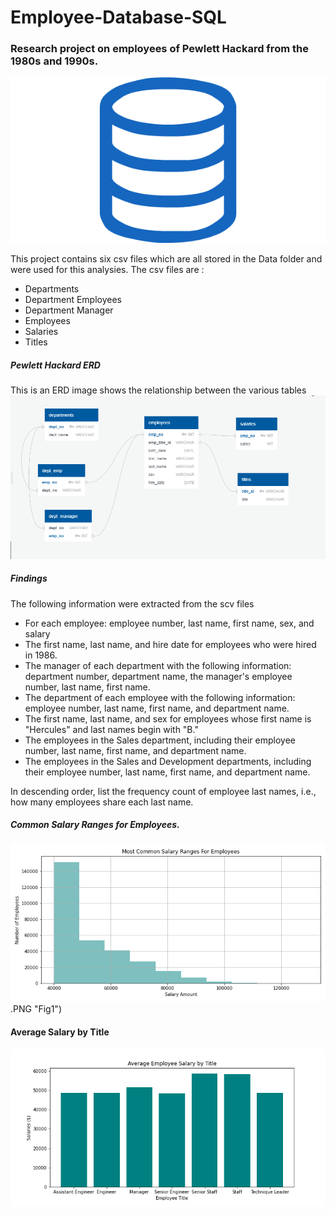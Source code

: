 # Employee-Database-SQL


### Research project on employees of Pewlett Hackard from the 1980s and 1990s.
![alt text](https://github.com/Claude-Hanfou/Employee-Database-SQL/blob/main/Image/sql.png "SQL")

This project contains six csv files which are all stored in the Data folder and were used for this analysies. The csv files are :

* Departments
* Department Employees
* Department Manager
* Employees
* Salaries
* Titles

##### Pewlett Hackard ERD
This is an ERD image shows the relationship between the various tables 
![alt text](https://github.com/Claude-Hanfou/Employee-Database-SQL/blob/main/Image/QuickDBD-Entity%20Relationship%20Diagram%20(ERD).PNG "ERD")

##### Findings
The following information were extracted from the scv files 

* For each employee: employee number, last name, first name, sex, and salary
* The first name, last name, and hire date for employees who were hired in 1986.
* The manager of each department with the following information: department number, department name, the manager's employee number, last name, first name.
* The department of each employee with the following information: employee number, last name, first name, and department name.
* The first name, last name, and sex for employees whose first name is "Hercules" and last names begin with "B."
* The employees in the Sales department, including their employee number, last name, first name, and department name.
* The employees in the Sales and Development departments, including their employee number, last name, first name, and department name.


In descending order, list the frequency count of employee last names, i.e., how many employees share each last name.

##### Common Salary Ranges for Employees.

![alt text](https://github.com/Claude-Hanfou/Employee-Database-SQL/blob/main/Image/figure_1.png).PNG "Fig1")

#### Average Salary by Title
![alt text](https://github.com/Claude-Hanfou/Employee-Database-SQL/blob/main/Image/figure_2.png "fIG2")
